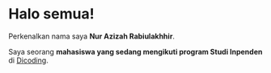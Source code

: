 # Halo semua! 

Perkenalkan nama saya **Nur Azizah Rabiulakhhir**.<br>

Saya seorang **mahasiswa yang sedang mengikuti program Studi Inpenden** di [Dicoding](https://www.dicoding.com/).<br>
